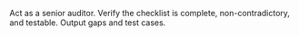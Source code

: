 
Act as a senior auditor. Verify the checklist is complete, non-contradictory, and testable. Output gaps and test cases.
